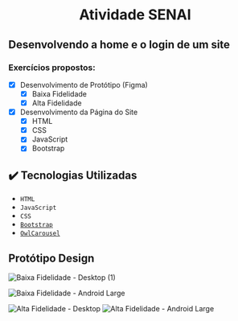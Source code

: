 <h1 align="center"> Atividade SENAI </h1>
<h2 align="left">Desenvolvendo a home e o login de um site</h2>

### Exercícios propostos:

- [x] Desenvolvimento de Protótipo (Figma)
  - [x] Baixa Fidelidade
  - [x] Alta Fidelidade
- [x] Desenvolvimento da Página do Site
  - [x] HTML
  - [x] CSS
  - [x] JavaScript
  - [x] Bootstrap
     
## ✔️ Tecnologias Utilizadas

- ``HTML``
- ``JavaScript``
- ``CSS``
- [``Bootstrap``](https://getbootstrap.com/)
- [``OwlCarousel``](https://owlcarousel2.github.io/OwlCarousel2/)

## Protótipo Design
![Baixa Fidelidade - Desktop (1)](https://github.com/andressafan/Atividade-senai-site/assets/80928981/e8785be5-54a0-4359-b602-b51a7124253d)

![Baixa Fidelidade - Android Large](https://github.com/andressafan/Atividade-senai-site/assets/80928981/8a00c6dd-d34a-4e01-9f6f-350b27b2b57d)

![Alta Fidelidade - Desktop](https://github.com/andressafan/Atividade-senai-site/assets/80928981/bf5e6be4-3331-40e0-a882-849ee4583c06)
![Alta Fidelidade - Android Large](https://github.com/andressafan/Atividade-senai-site/assets/80928981/aed32f1b-ebde-49d0-a3d1-106ff63099bc)

